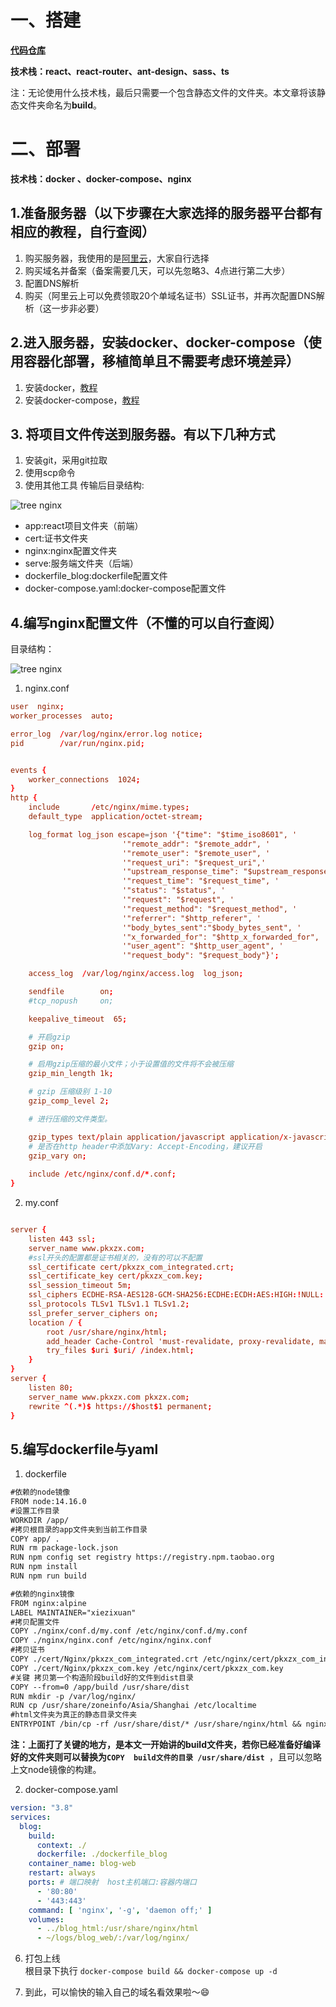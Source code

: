 # 一、搭建
**[代码仓库](https://github.com/fishermanxzx/blog)**

**技术栈：react、react-router、ant-design、sass、ts**

注：无论使用什么技术栈，最后只需要一个包含静态文件的文件夹。本文章将该静态文件夹命名为**build**。 

# 二、部署
**技术栈：docker 、docker-compose、nginx**

##  1.准备服务器（**以下步骤在大家选择的服务器平台都有相应的教程，自行查阅**）
1. 购买服务器，我使用的是[阿里云](https://www.aliyun.com/)，大家自行选择
2. 购买域名并备案（备案需要几天，可以先忽略3、4点进行第二大步）
3. 配置DNS解析
4. 购买（阿里云上可以免费领取20个单域名证书）SSL证书，并再次配置DNS解析（这一步非必要）
##  2.进入服务器，安装docker、docker-compose（**使用容器化部署，移植简单且不需要考虑环境差异**）
1. 安装docker，[教程](https://www.runoob.com/docker/docker-tutorial.html)
2. 安装docker-compose，[教程](https://www.runoob.com/docker/docker-compose.html)

##  3.  将项目文件传送到服务器。有以下几种方式
1. 安装git，采用git拉取
2. 使用scp命令
3. 使用其他工具
传输后目录结构:

![tree nginx](/imgs/project/blog/root.png)

* app:react项目文件夹（前端）
* cert:证书文件夹
* nginx:nginx配置文件夹
* serve:服务端文件夹（后端）
* dockerfile_blog:dockerfile配置文件
* docker-compose.yaml:docker-compose配置文件
## 4.编写nginx配置文件（不懂的可以自行查阅）
目录结构：

![tree nginx](/imgs/project/blog/nginx.png)
1. nginx.conf
```conf
user  nginx;
worker_processes  auto;

error_log  /var/log/nginx/error.log notice;
pid        /var/run/nginx.pid;


events {
    worker_connections  1024;
}
http {
    include       /etc/nginx/mime.types;
    default_type  application/octet-stream;

    log_format log_json escape=json '{"time": "$time_iso8601", '
                         '"remote_addr": "$remote_addr", '
                         '"remote_user": "$remote_user", '
                         '"request_uri": "$request_uri",'
                         '"upstream_response_time": "$upstream_response_time",'
                         '"request_time": "$request_time", '
                         '"status": "$status", '
                         '"request": "$request", '
                         '"request_method": "$request_method", '
                         '"referrer": "$http_referer", '
                         '"body_bytes_sent":"$body_bytes_sent", '
                         '"x_forwarded_for": "$http_x_forwarded_for", '
                         '"user_agent": "$http_user_agent", '
                         '"request_body": "$request_body"}';

    access_log  /var/log/nginx/access.log  log_json;

    sendfile        on;
    #tcp_nopush     on;

    keepalive_timeout  65;

	# 开启gzip
	gzip on;

	# 启用gzip压缩的最小文件；小于设置值的文件将不会被压缩
	gzip_min_length 1k;

	# gzip 压缩级别 1-10 
	gzip_comp_level 2;

	# 进行压缩的文件类型。

	gzip_types text/plain application/javascript application/x-javascript text/css application/xml text/javascript application/x-httpd-php image/jpeg image/gif image/png;
	# 是否在http header中添加Vary: Accept-Encoding，建议开启
	gzip_vary on;
	
    include /etc/nginx/conf.d/*.conf;
}
```

2. my.conf
```conf

server {
    listen 443 ssl;
    server_name www.pkxzx.com;
    #ssl开头的配置都是证书相关的，没有的可以不配置
    ssl_certificate cert/pkxzx_com_integrated.crt;
    ssl_certificate_key cert/pkxzx_com.key;
    ssl_session_timeout 5m;
    ssl_ciphers ECDHE-RSA-AES128-GCM-SHA256:ECDHE:ECDH:AES:HIGH:!NULL:!aNULL:!MD5:!ADH:!RC4; 
    ssl_protocols TLSv1 TLSv1.1 TLSv1.2;
    ssl_prefer_server_ciphers on;
    location / {
        root /usr/share/nginx/html;
        add_header Cache-Control 'must-revalidate, proxy-revalidate, max-age=86400';
        try_files $uri $uri/ /index.html;
    }
}
server {
    listen 80;
    server_name www.pkxzx.com pkxzx.com;
    rewrite ^(.*)$ https://$host$1 permanent;
}
```
## 5.编写dockerfile与yaml
1. dockerfile
```txt
#依赖的node镜像
FROM node:14.16.0
#设置工作目录
WORKDIR /app/
#拷贝根目录的app文件夹到当前工作目录
COPY app/ .
RUN rm package-lock.json
RUN npm config set registry https://registry.npm.taobao.org
RUN npm install 
RUN npm run build

#依赖的nginx镜像
FROM nginx:alpine
LABEL MAINTAINER="xiezixuan"
#拷贝配置文件
COPY ./nginx/conf.d/my.conf /etc/nginx/conf.d/my.conf
COPY ./nginx/nginx.conf /etc/nginx/nginx.conf
#拷贝证书
COPY ./cert/Nginx/pkxzx_com_integrated.crt /etc/nginx/cert/pkxzx_com_integrated.crt
COPY ./cert/Nginx/pkxzx_com.key /etc/nginx/cert/pkxzx_com.key
#关键 拷贝第一个构造阶段build好的文件到dist目录
COPY --from=0 /app/build /usr/share/dist
RUN mkdir -p /var/log/nginx/
RUN cp /usr/share/zoneinfo/Asia/Shanghai /etc/localtime
#html文件夹为真正的静态目录文件夹
ENTRYPOINT /bin/cp -rf /usr/share/dist/* /usr/share/nginx/html && nginx-debug -g 'daemon off;'
```

**注：上面打了关键的地方，是本文一开始讲的build文件夹，若你已经准备好编译好的文件夹则可以替换为`COPY  build文件的目录 /usr/share/dist `**，且可以忽略上文node镜像的构建。

2. docker-compose.yaml
```yaml
version: "3.8"
services:
  blog:
    build:
      context: ./
      dockerfile: ./dockerfile_blog
    container_name: blog-web
    restart: always
    ports: # 端口映射  host主机端口:容器内端口
      - '80:80'
      - '443:443'
    command: [ 'nginx', '-g', 'daemon off;' ]
    volumes:
      - ../blog_html:/usr/share/nginx/html
      - ~/logs/blog_web/:/var/log/nginx/
```

6. 打包上线  
根目录下执行
` docker-compose build && docker-compose up -d `

7. 到此，可以愉快的输入自己的域名看效果啦～😄